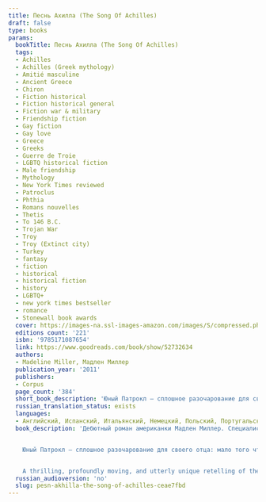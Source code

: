 ```yaml
---
title: Песнь Ахилла (The Song Of Achilles)
draft: false
type: books
params:
  bookTitle: Песнь Ахилла (The Song Of Achilles)
  tags:
  - Achilles
  - Achilles (Greek mythology)
  - Amitié masculine
  - Ancient Greece
  - Chiron
  - Fiction historical
  - Fiction historical general
  - Fiction war & military
  - Friendship fiction
  - Gay fiction
  - Gay love
  - Greece
  - Greeks
  - Guerre de Troie
  - LGBTQ historical fiction
  - Male friendship
  - Mythology
  - New York Times reviewed
  - Patroclus
  - Phthia
  - Romans nouvelles
  - Thetis
  - To 146 B.C.
  - Trojan War
  - Troy
  - Troy (Extinct city)
  - Turkey
  - fantasy
  - fiction
  - historical
  - historical fiction
  - history
  - LGBTQ+
  - new york times bestseller
  - romance
  - Stonewall book awards
  cover: https://images-na.ssl-images-amazon.com/images/S/compressed.photo.goodreads.com/books/1570891752l/52732634.jpg, https://images-na.ssl-images-amazon.com/images/S/compressed.photo.goodreads.com/books/1641141248i/59062169.jpg
  editions count: '221'
  isbn: '9785171087654'
  link: https://www.goodreads.com/book/show/52732634
  authors:
  - Madeline Miller, Мадлен Миллер
  publication_year: '2011'
  publishers:
  - Corpus
  page_count: '384'
  short_book_description: 'Юный Патрокл — сплошное разочарование для своего отца: мало того что слишком хил и робок, так еще и нечаянно убивает сверстника..'
  russian_translation_status: exists
  languages:
  - Английский, Испанский, Итальянский, Немецкий, Польский, Португальский, Русский, Турецкий
  book_description: 'Дебютный роман американки Мадлен Миллер. Специалиста по античной культуре. Очаровал не только читателей и критиков, но и коллег-писателей.


    Юный Патрокл — сплошное разочарование для своего отца: мало того что слишком хил и робок, так еще и нечаянно убивает сверстника. В ссылке при дворе царя Пелея он встречает неотразимого Ахилла, и вместе они вступают на трудный путь в легенду — путь дружбы, любви и жестоких испытаний.


    A thrilling, profoundly moving, and utterly unique retelling of the legend of Achilles and the Trojan War from the bestselling author of Circe. A tale of gods, kings, immortal fame, and the human heart, The Song of Achillesis a dazzling literary feat that brilliantly reimagines Homer’s enduring masterwork, The Iliad. An action-packed adventure, an epic love story, a marvelously conceived and executed page-turner, Miller’s monumental debut novel has already earned resounding acclaim from some of contemporary fiction’s brightest lights—and fans of Mary Renault, Bernard Cornwell, Steven Pressfield, and Colleen McCullough’s Masters of Rome series will delight in this unforgettable journey back to ancient Greece in the Age of Heroes.'
  russian_audioversion: 'no'
  slug: pesn-akhilla-the-song-of-achilles-ceae7fbd
---
```

